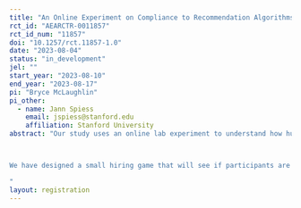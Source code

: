 ```yaml
---
title: "An Online Experiment on Compliance to Recommendation Algorithms in a Hiring Task"
rct_id: "AEARCTR-0011857"
rct_id_num: "11857"
doi: "10.1257/rct.11857-1.0"
date: "2023-08-04"
status: "in_development"
jel: ""
start_year: "2023-08-10"
end_year: "2023-08-17"
pi: "Bryce McLaughlin"
pi_other:
  - name: Jann Spiess
    email: jspiess@stanford.edu
    affiliation: Stanford University
abstract: "Our study uses an online lab experiment to understand how human decision-makers use recommendations provided by an algorithm, and how their use of the recommendation changes as the design of the algorithm varies. The experiment will assess if human participants can effectively use a recommendation algorithm which (i) ignores all observations for which the human has perfect certainty and/or (ii) withholds recommendations selectively. In theory these targeted recommendations are more effective than a generic recommendation as the participant should ignore the recommendation if they have perfect certainty (or aren't given the recommendation).

We have designed a small hiring game that will see if participants are able to properly ignore the algorithm when given certain information while taking the algorithm's recommendation in other instances. Participants see the role applicants are applying for (Engineering, Sales, or Communications) while a recommendation algorithm assisting them is able to assess their personality type. Participants need to hire good applicants and not hire bad applicants. Interventions vary the structure of the recommendation algorithm assisting the participants.
"
layout: registration
---
```


